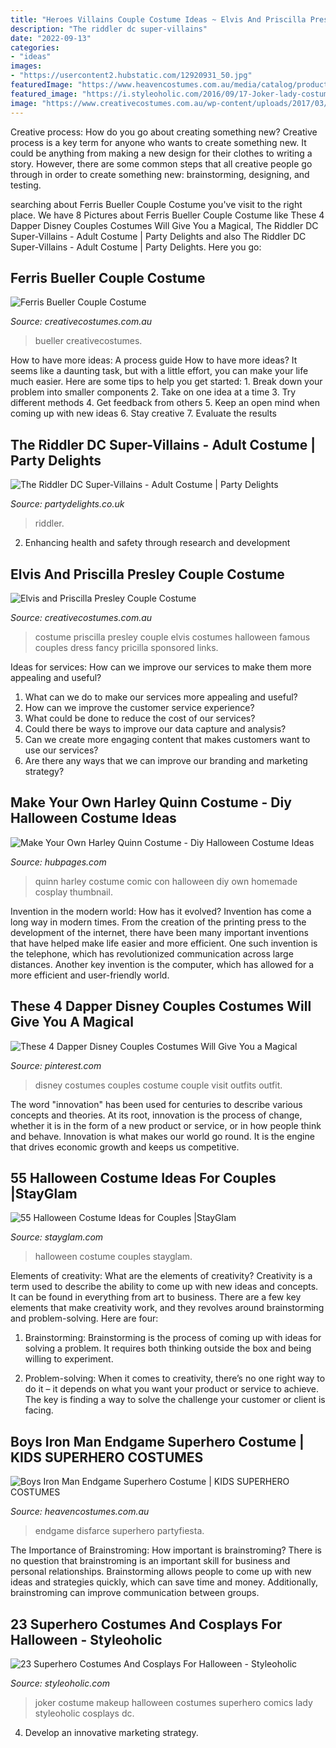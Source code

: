 ```yaml
---
title: "Heroes Villains Couple Costume Ideas ~ Elvis And Priscilla Presley Couple Costume"
description: "The riddler dc super-villains"
date: "2022-09-13"
categories:
- "ideas"
images:
- "https://usercontent2.hubstatic.com/12920931_50.jpg"
featuredImage: "https://www.heavencostumes.com.au/media/catalog/product/cache/3ca7c4de79fd9294a778cbfdebc9dde4/k/-/k-rub-4248-700649-avengers-endgame-boys-classic-iron-man-marvel-book-week-costume-back-image.jpg"
featured_image: "https://i.styleoholic.com/2016/09/17-Joker-lady-costume-with-makeup.jpg"
image: "https://www.creativecostumes.com.au/wp-content/uploads/2017/03/elvis-couple-510x680.jpg"
---
```



Creative process: How do you go about creating something new?
Creative process is a key term for anyone who wants to create something new. It could be anything from making a new design for their clothes to writing a story. However, there are some common steps that all creative people go through in order to create something new: brainstorming, designing, and testing.

	

		
searching about Ferris Bueller Couple Costume you've visit to the right place. We have 8 Pictures about Ferris Bueller Couple Costume like These 4 Dapper Disney Couples Costumes Will Give You a Magical, The Riddler DC Super-Villains - Adult Costume | Party Delights and also The Riddler DC Super-Villains - Adult Costume | Party Delights. Here you go:
		
    
## Ferris Bueller Couple Costume

<img loading=lazy src="https://www.creativecostumes.com.au/wp-content/uploads/2018/07/CC_April_18_037-768x1024.jpg" onerror="this.onerror=null;this.src='https://tse4.mm.bing.net/th?id=OIP.DMAm-1rpkAKZgEn5iSZ2SwHaJ4&amp;pid=15.1';" alt="Ferris Bueller Couple Costume">

_Source: creativecostumes.com.au_

>bueller creativecostumes. 

	

How to have more ideas: A process guide
How to have more ideas? It seems like a daunting task, but with a little effort, you can make your life much easier. Here are some tips to help you get started: 1. Break down your problem into smaller components 2. Take on one idea at a time 3. Try different methods 4. Get feedback from others 5. Keep an open mind when coming up with new ideas 6. Stay creative 7. Evaluate the results 
    
## The Riddler DC Super-Villains - Adult Costume | Party Delights

<img loading=lazy src="https://images.partydelights.co.uk/FANC/88/35/front/v1/flxm/4.jpg" onerror="this.onerror=null;this.src='https://tse2.mm.bing.net/th?id=OIP.6tuNFlIcG4OrNUqDeuRbVwHaJ4&amp;pid=15.1';" alt="The Riddler DC Super-Villains - Adult Costume | Party Delights">

_Source: partydelights.co.uk_

>riddler. 

	

2. Enhancing health and safety through research and development 

    
## Elvis And Priscilla Presley Couple Costume

<img loading=lazy src="https://www.creativecostumes.com.au/wp-content/uploads/2017/03/elvis-couple-510x680.jpg" onerror="this.onerror=null;this.src='https://tse1.mm.bing.net/th?id=OIP.xnfa0EzDFF-_2ruhGAC-jAHaJ4&amp;pid=15.1';" alt="Elvis and Priscilla Presley Couple Costume">

_Source: creativecostumes.com.au_

>costume priscilla presley couple elvis costumes halloween famous couples dress fancy pricilla sponsored links. 

	

Ideas for services: How can we improve our services to make them more appealing and useful?
1. What can we do to make our services more appealing and useful? 
2. How can we improve the customer service experience? 
3. What could be done to reduce the cost of our services? 
4. Could there be ways to improve our data capture and analysis? 
5. Can we create more engaging content that makes customers want to use our services? 
6. Are there any ways that we can improve our branding and marketing strategy?

    
## Make Your Own Harley Quinn Costume - Diy Halloween Costume Ideas

<img loading=lazy src="https://usercontent2.hubstatic.com/12920931_50.jpg" onerror="this.onerror=null;this.src='https://tse3.mm.bing.net/th?id=OIP.TQsBcmjOVKbe-m9vQLN3vAHaLH&amp;pid=15.1';" alt="Make Your Own Harley Quinn Costume - Diy Halloween Costume Ideas">

_Source: hubpages.com_

>quinn harley costume comic con halloween diy own homemade cosplay thumbnail. 

	

Invention in the modern world: How has it evolved?
Invention has come a long way in modern times. From the creation of the printing press to the development of the internet, there have been many important inventions that have helped make life easier and more efficient. One such invention is the telephone, which has revolutionized communication across large distances. Another key invention is the computer, which has allowed for a more efficient and user-friendly world.

    
## These 4 Dapper Disney Couples Costumes Will Give You A Magical

<img loading=lazy src="https://i.pinimg.com/originals/87/31/3d/87313d9ed817aa650e8f2f4d309a1ffd.jpg" onerror="this.onerror=null;this.src='https://tse1.mm.bing.net/th?id=OIP.O9K5jYDhTrJJy-vWGTu0_wHaLH&amp;pid=15.1';" alt="These 4 Dapper Disney Couples Costumes Will Give You a Magical">

_Source: pinterest.com_

>disney costumes couples costume couple visit outfits outfit. 

	

The word "innovation" has been used for centuries to describe various concepts and theories. At its root, innovation is the process of change, whether it is in the form of a new product or service, or in how people think and behave. Innovation is what makes our world go round. It is the engine that drives economic growth and keeps us competitive.

    
## 55 Halloween Costume Ideas For Couples |StayGlam

<img loading=lazy src="https://stayglam.com/wp-content/uploads/2014/10/55-Halloween-Costume-Ideas-for-Couples.jpg" onerror="this.onerror=null;this.src='https://tse2.mm.bing.net/th?id=OIP.UU5P2tW_OH_ismv2PPILawHaF7&amp;pid=15.1';" alt="55 Halloween Costume Ideas for Couples |StayGlam">

_Source: stayglam.com_

>halloween costume couples stayglam. 

	

Elements of creativity: What are the elements of creativity?
Creativity is a term used to describe the ability to come up with new ideas and concepts. It can be found in everything from art to business. There are a few key elements that make creativity work, and they revolves around brainstorming and problem-solving. Here are four:
1. Brainstorming: Brainstorming is the process of coming up with ideas for solving a problem. It requires both thinking outside the box and being willing to experiment.

2. Problem-solving: When it comes to creativity, there’s no one right way to do it – it depends on what you want your product or service to achieve. The key is finding a way to solve the challenge your customer or client is facing.


    
## Boys Iron Man Endgame Superhero Costume | KIDS SUPERHERO COSTUMES

<img loading=lazy src="https://www.heavencostumes.com.au/media/catalog/product/cache/3ca7c4de79fd9294a778cbfdebc9dde4/k/-/k-rub-4248-700649-avengers-endgame-boys-classic-iron-man-marvel-book-week-costume-back-image.jpg" onerror="this.onerror=null;this.src='https://tse1.mm.bing.net/th?id=OIP.A3OKfxAi-jcZu7lk2JYagwHaKA&amp;pid=15.1';" alt="Boys Iron Man Endgame Superhero Costume | KIDS SUPERHERO COSTUMES">

_Source: heavencostumes.com.au_

>endgame disfarce superhero partyfiesta. 

	

The Importance of Brainstroming: How important is brainstroming?
There is no question that brainstroming is an important skill for business and personal relationships. Brainstorming allows people to come up with new ideas and strategies quickly, which can save time and money. Additionally, brainstroming can improve communication between groups.

    
## 23 Superhero Costumes And Cosplays For Halloween - Styleoholic

<img loading=lazy src="https://i.styleoholic.com/2016/09/17-Joker-lady-costume-with-makeup.jpg" onerror="this.onerror=null;this.src='https://tse2.mm.bing.net/th?id=OIP.x5qU5xDUJxh14plF8ntH4wHaLF&amp;pid=15.1';" alt="23 Superhero Costumes And Cosplays For Halloween - Styleoholic">

_Source: styleoholic.com_

>joker costume makeup halloween costumes superhero comics lady styleoholic cosplays dc. 

	

4. Develop an innovative marketing strategy.

